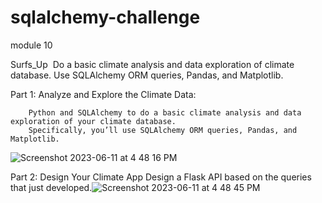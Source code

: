 # sqlalchemy-challenge
 module 10

Surfs_Up 
Do a basic climate analysis and data exploration of  climate database.
Use SQLAlchemy ORM queries, Pandas, and Matplotlib.

Part 1: Analyze and Explore the Climate Data:

        Python and SQLAlchemy to do a basic climate analysis and data   exploration of your climate database.
        Specifically, you’ll use SQLAlchemy ORM queries, Pandas, and Matplotlib.

![Screenshot 2023-06-11 at 4 48 16 PM](https://github.com/amblysnair/sqlalchemy-challenge/assets/127623582/7cc51657-3241-4ead-9a66-3cfdb0489233)





Part 2: Design Your Climate App
			Design a Flask API based on the queries that  just developed.![Screenshot 2023-06-11 at 4 48 45 PM](https://github.com/amblysnair/sqlalchemy-challenge/assets/127623582/92a96f52-c213-4c7e-9790-5d118d01ceee)
